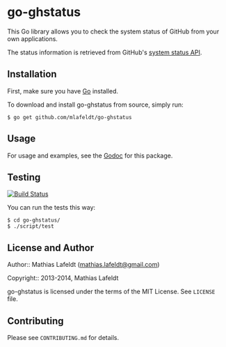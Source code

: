 go-ghstatus
===========

This Go library allows you to check the system status of GitHub from your own
applications.

The status information is retrieved from GitHub's [system status API].

## Installation

First, make sure you have [Go] installed.

To download and install go-ghstatus from source, simply run:

    $ go get github.com/mlafeldt/go-ghstatus

## Usage

For usage and examples, see the [Godoc] for this package.

## Testing

[![Build Status](https://travis-ci.org/mlafeldt/go-ghstatus.svg?branch=master)](https://travis-ci.org/mlafeldt/go-ghstatus)

You can run the tests this way:

    $ cd go-ghstatus/
    $ ./script/test

## License and Author

Author:: Mathias Lafeldt (<mathias.lafeldt@gmail.com>)

Copyright:: 2013-2014, Mathias Lafeldt

go-ghstatus is licensed under the terms of the MIT License. See `LICENSE` file.

## Contributing

Please see `CONTRIBUTING.md` for details.


[Go]: http://golang.org/doc/install
[Godoc]: http://godoc.org/github.com/mlafeldt/go-ghstatus
[system status API]: https://status.github.com/api
